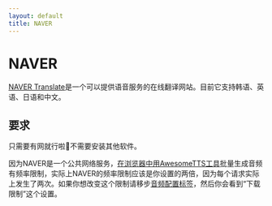 ```yaml
---
layout: default
title: NAVER
---
```

# NAVER

<!-- [NAVER  Translate](http://translate.naver.com) is an free online translation service that also offers  text-to-speech in some of it translation languages. Currently, it supports  Korean, English, Japanese, and Chinese. -->

[NAVER  Translate](http://translate.naver.com)是一个可以提供语音服务的在线翻译网站。目前它支持韩语、英语、日语和中文。

<!-- ## Requirements -->

## 要求

<!-- An Internet connection is required to use NAVER from AwesomeTTS, but no  special software needs to be installed and it can be used from any operating  system. -->

只需要有网就行啦:clap:不需要安装其他软件。

<!-- Because NAVER Translate is a public Internet service, mass generation of  MP3s using the [tool in the Card Browser](/usage/browser.html) is  rate-limited. In addition, most voices in NAVER are rate-limited by  **twice the amount** of other Internet-based services because  NAVER requires two requests for every string of text. If you would like to  tweak the rate-limiting behavior for your installation of AwesomeTTS, go to  the [MP3s configuration tab](/config/mp3s.html) and look for the  &ldquo;Download Throttling&rdquo; settings. -->

因为NAVER是一个公共网络服务，[在浏览器中用AwesomeTTS工具](/usage/browser.html)批量生成音频有频率限制，实际上NAVER的频率限制应该是你设置的两倍，因为每个请求实际上发生了两次。如果你想改变这个限制请移步[音频配置标签](/config/mp3s.html)，然后你会看到“下载限制”这个设置。
